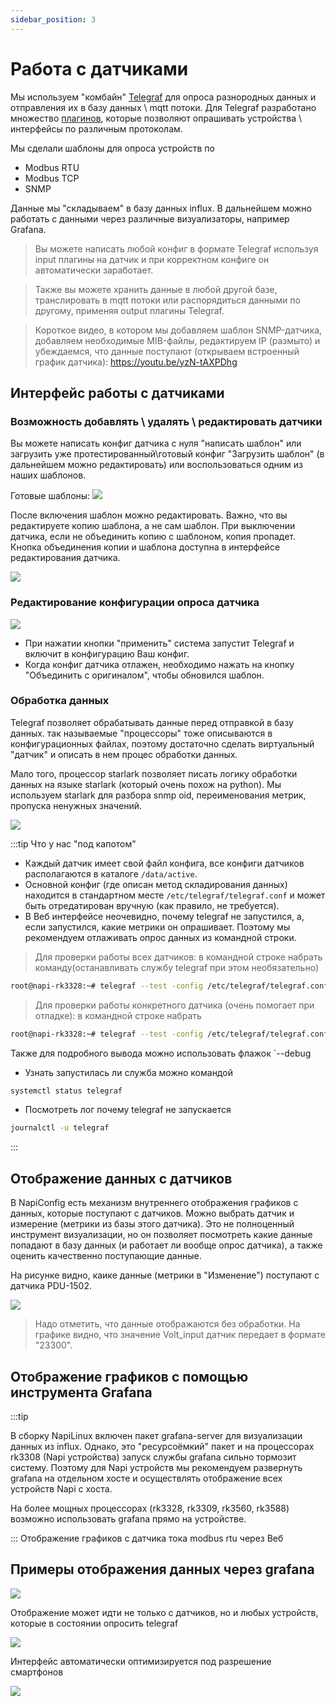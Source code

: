 ```yaml
---
sidebar_position: 3
---
```


# Работа с датчиками

Мы используем "комбайн" [Telegraf](https://www.influxdata.com/time-series-platform/telegraf/) для опроса разнородных данных и 
отправления их в базу данных \ mqtt потоки. Для Telegraf разработано множество [плагинов](https://docs.influxdata.com/telegraf/v1/plugins/), которые позволяют опрашивать устройства \ интерфейсы по различным протоколам. 

Мы сделали шаблоны для опроса устройств по 

- Modbus RTU
- Modbus TCP
- SNMP

Данные мы "складываем" в базу данных influx. В дальнейшем можно работать с данными через различные визуализаторы, например Grafana. 

>Вы можете написать любой конфиг в формате Telegraf используя input плагины на датчик и при корректном конфиге он автоматически заработает. 

>Также вы можете хранить данные в любой другой базе, транслировать в mqtt потоки или распорядиться данными по другому, применяя output плагины Telegraf.   

>Короткое видео, в котором мы добавляем шаблон SNMP-датчика, добавляем необходимые MIB-файлы, редактируем IP (размыто) и убеждаемся, что данные поступают (открываем встроенный график датчика): https://youtu.be/yzN-tAXPDhg

## Интерфейс работы с датчиками

### Возможность добавлять \ удалять \ редактировать датчики

Вы можете написать конфиг датчика с нуля "написать шаблон" или загрузить уже протестированный\готовый конфиг "Загрузить шаблон" (в дальнейшем можно редактировать) или воспользоваться одним из наших шаблонов.

Готовые шаблоны:
![](img1/sensors.jpg)

После включения шаблон можно редактировать. Важно, что вы редактируете копию шаблона, а не сам шаблон. При выключении датчика, если не объединить копию с шаблоном, копия пропадет. Кнопка объединения копии и шаблона доступна в интерфейсе редактирования датчика. 

![](img-sensors/s1.png)


### Редактирование конфигурации опроса датчика 

![](img1/sensor-edit.jpg)

- При нажатии кнопки "применить" система запустит Telegraf и включит в конфигурацию Ваш конфиг. 
- Когда конфиг датчика отлажен, необходимо нажать на кнопку "Объединить с оригиналом", чтобы обновился шаблон.

### Обработка данных

Telegraf позволяет обрабатывать данные перед отправкой в базу данных. так называемые "процессоры" тоже описываются в конфигурационных файлах, поэтому 
достаточно сделать виртуальный "датчик" и описать в нем процес обработки данных.  

Мало того, процессор starlark позволяет писать логику обработки данных на языке starlark (который очень похож на python). Мы используем starlark для разбора snmp oid, переименования метрик, пропуска ненужных значений.

![](img1/starlark.jpg)

:::tip Что у нас "под капотом"

- Каждый датчик имеет свой файл конфига, все конфиги датчиков располагаются в каталоге `/data/active`.
- Основной конфиг (где описан метод складирования данных) находится в стандартном месте `/etc/telegraf/telegraf.conf` и может быть отредатирован вручную (как правило, не требуется).
- В Веб интерфейсе неочевидно, почему telegraf не запустился, а, если запустился, какие метрики он опрашивает. Поэтому мы рекомендуем отлаживать опрос данных из командной строки. 

>Для проверки работы всех датчиков: в командной строке набрать команду(останавливать службу telegraf при этом необязательно)

```bash 
root@napi-rk3328:~# telegraf --test -config /etc/telegraf/telegraf.conf --config-directory /data/active/ 
```

>Для проверки работы конкретного датчика (очень помогает при отладке): в командной строке набрать


```bash 
root@napi-rk3328:~# telegraf --test -config /etc/telegraf/telegraf.conf --config /data/active/<файл датчика> 
```

Также для подробного вывода можно использовать флажок `--debug

- Узнать запустилась ли служба можно командой

```bash 
systemctl status telegraf
```

- Посмотреть лог почему telegraf не запускается

```bash
journalctl -u telegraf
```

:::

## Отображение данных с датчиков

В NapiConfig есть механизм внутреннего отображения графиков с данных, которые поступают с датчиков. Можно выбрать датчик и измерение (метрики из базы этого датчика). Это не полноценный инструмент визуализации, но он позволяет посмотреть какие данные попадают в базу данных (и работает ли вообще опрос датчика), а также оценить качественно поступающие данные.

На рисунке видно, каике данные (метрики в "Изменение") поступают с датчика PDU-1502. 

![](img-sensors/napi-graph1.jpg)

>Надо отметить, что данные отображаются без обработки. На графике видно, что значение Volt_input датчик передает в формате "23300".

## Отображение графиков с помощью инструмента Grafana

:::tip

В сборку NapiLinux включен пакет grafana-server для визуализации данных из influx. Однако, это "ресурсоёмкий" пакет и на процессорах rk3308 (Napi устройства) запуск службы grafana сильно тормозит систему. Поэтому для Napi устройств мы рекомендуем развернуть grafana на отдельном хосте и осуществлять отображение всех устройств Napi с хоста.


На более мощных процессорах (rk3328, rk3309, rk3560, rk3588) возможно использовать grafana прямо на устройстве.  

:::
Отображение графиков с датчика тока modbus rtu через Веб

## Примеры отображения данных через grafana

![](img-sensors/s3.png)

Отображение может идти не только с датчиков, но и любых устройств, которые в состоянии опросить telegraf

![](img-sensors/s4.png)

Интерфейс автоматически оптимизируется под разрешение смартфонов

![](img-sensors/s5.png)
